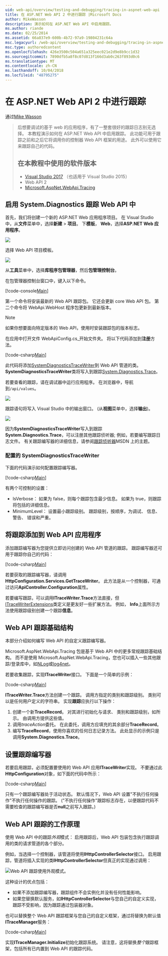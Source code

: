 ```yaml
---
uid: web-api/overview/testing-and-debugging/tracing-in-aspnet-web-api
title: 在 ASP.NET Web API 2 中进行跟踪 |Microsoft Docs
author: MikeWasson
description: 演示如何在 ASP.NET Web API 中启用跟踪。
ms.author: riande
ms.date: 02/25/2014
ms.assetid: 66a837e9-600b-4b72-97a9-19804231c64a
msc.legacyurl: /web-api/overview/testing-and-debugging/tracing-in-aspnet-web-api
msc.type: authoredcontent
ms.openlocfilehash: 426e3500c504a651a325eec021e2d9e8b9cc1d32
ms.sourcegitcommit: 7890dfb5a8f8c07d813f166d3ab0c263f893d0c6
ms.translationtype: MT
ms.contentlocale: zh-CN
ms.lasthandoff: 10/04/2018
ms.locfileid: "48795275"
---
```

<a name="tracing-in-aspnet-web-api-2"></a>在 ASP.NET Web API 2 中进行跟踪
====================
通过[Mike Wasson](https://github.com/MikeWasson)

> 后想要调试的基于 web 的应用程序，有了一整套很好的跟踪日志别无选择。 本教程演示如何在 ASP.NET Web API 中启用跟踪。 此功能可用于跟踪之前和之后它将调用你的控制器 Web API 框架的用途。 此外可以使用它来跟踪自己的代码。
>
> ## <a name="software-versions-used-in-the-tutorial"></a>在本教程中使用的软件版本
>
> - [Visual Studio 2017](https://visualstudio.microsoft.com/downloads/?utm_medium=microsoft&utm_source=docs.microsoft.com&utm_campaign=button+cta&utm_content=download+vs2017) （也适用于 Visual Studio 2015）
> - Web API 2
> - [Microsoft.AspNet.WebApi.Tracing](http://www.nuget.org/packages/Microsoft.AspNet.WebApi.Tracing)

## <a name="enable-systemdiagnostics-tracing-in-web-api"></a>启用 System.Diagnostics 跟踪 Web API 中

首先，我们将创建一个新的 ASP.NET Web 应用程序项目。 在 Visual Studio 中，从**文件**菜单中，选择**新建** > **项目**。 下**模板**， **Web**，选择**ASP.NET Web 应用程序**。

[![](tracing-in-aspnet-web-api/_static/image2.png)](tracing-in-aspnet-web-api/_static/image1.png)

选择 Web API 项目模板。

[![](tracing-in-aspnet-web-api/_static/image4.png)](tracing-in-aspnet-web-api/_static/image3.png)

从**工具**菜单中，选择**库程序包管理器**，然后**包管理控制台**。

在包管理器控制台窗口中，键入以下命令。

[!code-console[Main](tracing-in-aspnet-web-api/samples/sample1.cmd)]

第一个命令将安装最新的 Web API 跟踪包。 它还会更新 core Web API 包。 第二个命令将 WebApi.WebHost 程序包更新到最新版本。

> [!NOTE]
> 如果你想要面向特定版本的 Web API，使用时安装跟踪包的版本标志。


在应用中打开文件 WebApiConfig.cs\_开始文件夹。 将以下代码添加到**注册**方法。

[!code-csharp[Main](tracing-in-aspnet-web-api/samples/sample2.cs?highlight=6)]

此代码将添加[SystemDiagnosticsTraceWriter](https://msdn.microsoft.com/library/system.web.http.tracing.systemdiagnosticstracewriter.aspx)到 Web API 管道的类。 **SystemDiagnosticsTraceWriter**类将写入到跟踪[System.Diagnostics.Trace](https://msdn.microsoft.com/library/system.diagnostics.trace)。

若要查看的跟踪，请在调试器中运行应用程序。 在浏览器中，导航到`/api/values`。

![](tracing-in-aspnet-web-api/_static/image5.png)

跟踪语句将写入 Visual Studio 中的输出窗口。 (从**视图**菜单中，选择**输出**)。

[![](tracing-in-aspnet-web-api/_static/image7.png)](tracing-in-aspnet-web-api/_static/image6.png)

因为**SystemDiagnosticsTraceWriter**写入到跟踪**System.Diagnostics.Trace**，可以注册其他跟踪侦听器; 例如，若要编写跟踪日志文件。 有关跟踪编写器的详细信息，请参阅[跟踪侦听器](https://msdn.microsoft.com/library/4y5y10s7.aspx)MSDN 上的主题。

### <a name="configuring-systemdiagnosticstracewriter"></a>配置的 SystemDiagnosticsTraceWriter

下面的代码演示如何配置跟踪编写器。

[!code-csharp[Main](tracing-in-aspnet-web-api/samples/sample3.cs)]

有两个可控制的设置：

- IsVerbose： 如果为 false，则每个跟踪包含最少信息。 如果为 true，则跟踪将包括的详细信息。
- MinimumLevel： 设置最小跟踪级别。 跟踪级别，按顺序，为调试、 信息、 警告、 错误和严重。

## <a name="adding-traces-to-your-web-api-application"></a>将跟踪添加到 Web API 应用程序

添加跟踪编写器为您提供立即访问创建的 Web API 管道的跟踪。 跟踪编写器还可用于跟踪你自己的代码：

[!code-csharp[Main](tracing-in-aspnet-web-api/samples/sample4.cs)]

若要获取的跟踪编写器，请调用**HttpConfiguration.Services.GetTraceWriter**。 此方法是从一个控制器，可通过访问**ApiController.Configuration**属性。

若要编写跟踪，可以调用**ITraceWriter.Trace**方法直接，但[ITraceWriterExtensions](https://msdn.microsoft.com/library/system.web.http.tracing.itracewriterextensions.aspx)类定义是更友好一些扩展方法。 例如， **Info**上面所示方法使用跟踪级别创建一个跟踪**信息**。

## <a name="web-api-tracing-infrastructure"></a>Web API 跟踪基础结构

本部分介绍如何编写 Web API 的自定义跟踪编写器。

Microsoft.AspNet.WebApi.Tracing 包是基于 Web API 中的更多常规跟踪基础结构。 而不是使用 Microsoft.AspNet.WebApi.Tracing，您也可以插入一些其他跟踪/登录库中，如[NLog](http://nlog-project.org/)或[log4net](http://logging.apache.org/log4net/)。

若要收集跟踪，实现**ITraceWriter**接口。 下面是一个简单的示例：

[!code-csharp[Main](tracing-in-aspnet-web-api/samples/sample5.cs)]

**ITraceWriter.Trace**方法创建一个跟踪。 调用方指定的类别和跟踪级别。 类别可以是任何用户定义的字符串。 实现**跟踪**应执行以下操作：

1. 创建一个新**TraceRecord**。 对其进行初始化与请求、 类别和跟踪级别，如所示。 由调用方提供这些值。
2. 调用*traceAction*委托。 在此委托，调用方应填充的其余部分**TraceRecord**。
3. 编写**TraceRecord**，使用你喜欢的任何日志记录方法。 此处显示的示例只是调用**System.Diagnostics.Trace**。

## <a name="setting-the-trace-writer"></a>设置跟踪编写器

若要启用跟踪，必须配置要使用的 Web API 应用**ITraceWriter**实现。 不要通过此**HttpConfiguration**对象，如下面的代码中所示：

[!code-csharp[Main](tracing-in-aspnet-web-api/samples/sample6.cs)]

只有一个跟踪编写器处于活动状态。 默认情况下，Web API 设置&quot;不执行任何操作&quot;不执行任何操作的跟踪。 (&quot;不执行任何操作&quot;跟踪标志存在，以便跟踪代码不需要检查的跟踪编写器是否**null**之前写入跟踪。)

## <a name="how-web-api-tracing-works"></a>Web API 跟踪的工作原理

使用 Web API 中的跟踪*外观*模式： 启用跟踪后，Web API 包装包含执行跟踪调用的类的请求管道的各个部分。

例如，当选择一个控制器，该管道将使用**IHttpControllerSelector**接口。 启用跟踪，管道将插入实现的类**IHttpControllerSelector**但真正的实现通过调用：

![Web API 跟踪使用外观模式。](tracing-in-aspnet-web-api/_static/image8.png)

这种设计的优点包括：

- 如果不添加跟踪编写器，跟踪组件不会实例化并没有任何性能影响。
- 如果您替换默认服务，如**IHttpControllerSelector**与您自己的自定义实现，跟踪不受影响，因为跟踪通过包装器对象。

也可以替换整个 Web API 跟踪框架与您自己的自定义框架，通过将替换为默认值**ITraceManager**服务：

[!code-csharp[Main](tracing-in-aspnet-web-api/samples/sample7.cs)]

实现**ITraceManager.Initialize**初始化跟踪系统。 请注意，这将替换*整个*跟踪框架，包括所有已内置到 Web API 的跟踪代码。
